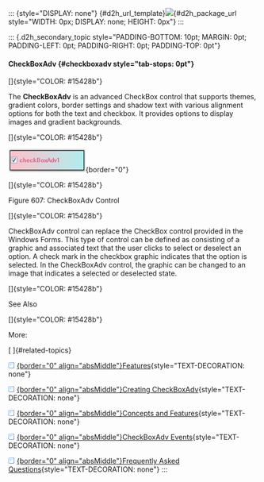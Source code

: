 ::: {style="DISPLAY: none"}
[](ms-xhelp:///?Id=d2h_url_template){#d2h_url_template}![](!package_url!){#d2h_package_url style="WIDTH: 0px; DISPLAY: none; HEIGHT: 0px"}
:::

::: {.d2h_secondary_topic style="PADDING-BOTTOM: 10pt; MARGIN: 0pt; PADDING-LEFT: 0pt; PADDING-RIGHT: 0pt; PADDING-TOP: 0pt"}
#### CheckBoxAdv {#checkboxadv style="tab-stops: 0pt"}

[]{style="COLOR: #15428b"} 

The **CheckBoxAdv** is an advanced CheckBox control that supports themes, gradient colors, border settings and shadow text with various alignment options for both the text and checkbox. It provides options to display images and gradient backgrounds.

[]{style="COLOR: #15428b"} 

![](ImagesExt/image76_598.jpg){border="0"}

[]{style="COLOR: #15428b"} 

Figure 607: CheckBoxAdv Control

[]{style="COLOR: #15428b"} 

CheckBoxAdv control can replace the CheckBox control provided in the Windows Forms. This type of control can be defined as consisting of a graphic and associated text that the user clicks to select or deselect an option. A check mark in the checkbox graphic indicates that the option is selected. In the CheckBoxAdv control, the graphic can be changed to an image that indicates a selected or deselected state.

[]{style="COLOR: #15428b"} 

See Also

[]{style="COLOR: #15428b"} 

More:

[ ]{#related-topics}

[![](button.gif){border="0" align="absMiddle"}Features](ms-xhelp:///?Id=ca607b2a-030b-4a7b-a299-cc6fe15ce6ca){style="TEXT-DECORATION: none"}

[![](button.gif){border="0" align="absMiddle"}Creating CheckBoxAdv](ms-xhelp:///?Id=b796799f-d62b-4842-856d-f41134197e1d){style="TEXT-DECORATION: none"}

[![](button.gif){border="0" align="absMiddle"}Concepts and Features](ms-xhelp:///?Id=33be5b2c-eddc-4d81-85b2-d17d019f19ed){style="TEXT-DECORATION: none"}

[![](button.gif){border="0" align="absMiddle"}CheckBoxAdv Events](ms-xhelp:///?Id=b5dba6e9-4227-46dd-8a05-8e58500df0ce){style="TEXT-DECORATION: none"}

[![](button.gif){border="0" align="absMiddle"}Frequently Asked Questions](ms-xhelp:///?Id=ddb1878e-7988-48af-8913-5d8ebedbb029){style="TEXT-DECORATION: none"}
:::

